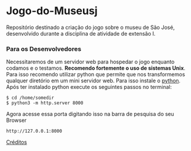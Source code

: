 # Jogo-do-Museusj
Repositório destinado a criação do jogo sobre o museu de São José, desenvolvido durante a disciplina de atividade de extensão I.

### Para os Desenvolvedores

Necessitaremos de um servidor web para hospedar o jogo enquanto codamos e o testamos. **Recomendo fortemente o uso de sistemas Unix**. Para isso recomendo utilizar python que permite que nos transformemos qualquer diretório em um mini servidor web. Para isso instale o [python](https://docs.python.org/3/using/index.html). Após ter instalado python execute os seguintes passos no terminal:

```
$ cd /home/somedir
$ python3 -m http.server 8000
```

Agora acesse essa porta digitando isso na barra de pesquisa do seu Browser

`http://127.0.0.1:8000`

[Créditos](https://www.linuxjournal.com/content/tech-tip-really-simple-http-server-python)
